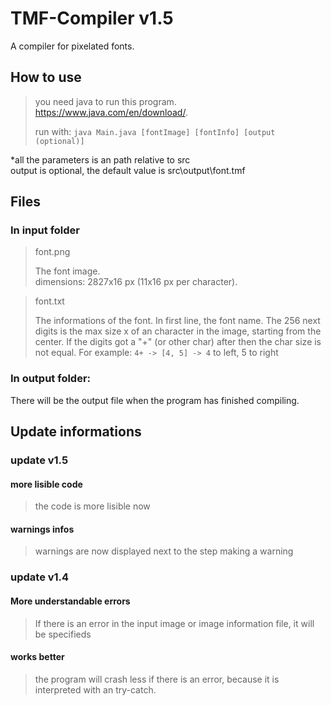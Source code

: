 # TMF-Compiler v1.5
A compiler for pixelated fonts.

## How to use
> you need java to run this program. https://www.java.com/en/download/.
> 
> run with: ```java Main.java [fontImage] [fontInfo] [output (optional)]```

*all the parameters is an path relative to src\
output is optional, the default value is src\output\font.tmf


## Files
### In input folder
> font.png
> 
> The font image.  
> dimensions: 2827x16 px (11x16 px per character).


> font.txt
> 
> The informations of the font.
> In first line, the font name. The 256 next digits is the max size x of an character in the image, starting from the center.
> If the digits got a "+" (or other char) after then the char size is not equal. For example: ```4+ -> [4, 5] -> 4``` to left, 5 to right

### In output folder:
There will be the output file when the program has finished compiling.

## Update informations
### update v1.5
#### more lisible code
> the code is more lisible now

#### warnings infos
> warnings are now displayed next to the step making a warning

### update v1.4
#### More understandable errors
> If there is an error in the input image or image information file, it will be specifieds

#### works better
> the program will crash less if there is an error, because it is interpreted with an try-catch.

